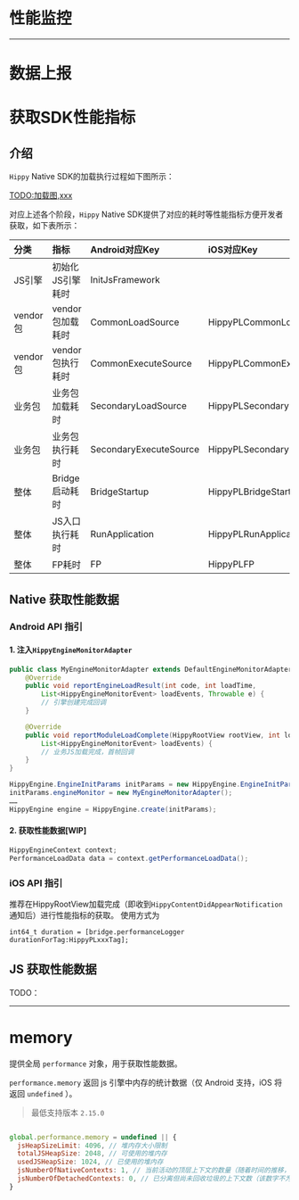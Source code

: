 # 性能监控

---

# 数据上报

# 获取SDK性能指标

## 介绍

`Hippy` Native SDK的加载执行过程如下图所示：

[TODO:加载图,xxx](hippy加载图.png)

对应上述各个阶段，`Hippy` Native SDK提供了对应的耗时等性能指标方便开发者获取，如下表所示：

| 分类  | 指标  | Android对应Key  | iOS对应Key  |
|:----------|:----------|:----------|:----------|
| JS引擎 | 初始化JS引擎耗时 | InitJsFramework |  |
| vendor包    | vendor包加载耗时    | CommonLoadSource |  HippyPLCommonLoadSource   |
| vendor包    | vendor包执行耗时    | CommonExecuteSource | HippyPLCommonExecuteSource   |
| 业务包    | 业务包加载耗时    | SecondaryLoadSource | HippyPLSecondaryLoadSource    |
| 业务包    | 业务包执行耗时    | SecondaryExecuteSource | HippyPLSecondaryExecuteSource    |
| 整体    | Bridge启动耗时    | BridgeStartup | HippyPLBridgeStartup   |
| 整体    | JS入口执行耗时    | RunApplication | HippyPLRunApplication    |
| 整体    | FP耗时    | FP   | HippyPLFP    |




## Native 获取性能数据

### Android API 指引

#### 1. 注入`HippyEngineMonitorAdapter`

```java
public class MyEngineMonitorAdapter extends DefaultEngineMonitorAdapter {
    @Override
    public void reportEngineLoadResult(int code, int loadTime,
        List<HippyEngineMonitorEvent> loadEvents, Throwable e) {
        // 引擎创建完成回调
    }

    @Override
    public void reportModuleLoadComplete(HippyRootView rootView, int loadTime,
        List<HippyEngineMonitorEvent> loadEvents) {
        // 业务JS加载完成，首帧回调
    }
}
```

```java
HippyEngine.EngineInitParams initParams = new HippyEngine.EngineInitParams();
initParams.engineMonitor = new MyEngineMonitorAdapter();
……
HippyEngine engine = HippyEngine.create(initParams);
```

#### 2. 获取性能数据[WIP]

```java
HippyEngineContext context;
PerformanceLoadData data = context.getPerformanceLoadData();

```


### iOS API 指引

推荐在HippyRootView加载完成（即收到`HippyContentDidAppearNotification` 通知后）进行性能指标的获取。
使用方式为

```objc
int64_t duration = [bridge.performanceLogger durationForTag:HippyPLxxxTag];
```



## JS 获取性能数据

TODO：


---


# memory

提供全局 `performance` 对象，用于获取性能数据。

`performance.memory` 返回 js 引擎中内存的统计数据（仅 Android 支持，iOS 将返回 `undefined` ）。
> 最低支持版本 `2.15.0`

```javascript

global.performance.memory = undefined || {
  jsHeapSizeLimit: 4096, // 堆内存大小限制
  totalJSHeapSize: 2048, // 可使用的堆内存
  usedJSHeapSize: 1024, // 已使用的堆内存
  jsNumberOfNativeContexts: 1, // 当前活动的顶层上下文的数量（随着时间的推移，此数字的增加表示内存泄漏）
  jsNumberOfDetachedContexts: 0, // 已分离但尚未回收垃圾的上下文数（该数字不为零表示潜在的内存泄漏）
}

```
